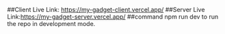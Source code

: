 ##Client Live Link: https://my-gadget-client.vercel.app/
##Server Live Link:https://my-gadget-server.vercel.app/
##command npm run dev to run the repo in development mode.
